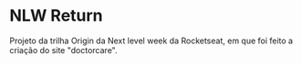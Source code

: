 # NLW Return 

Projeto da trilha Origin da Next level week da Rocketseat, em que foi feito a criação do site "doctorcare".